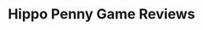 ---
title: Hippo Penny Game Reviews
layout: scoredetail
permalink: /meta-score/star-wars-hunters
header:
  teaser: /assets/images/star-wars-hunters.jpg
  video:
    id: 6s4qcWH5IdE
    provider: youtube
---